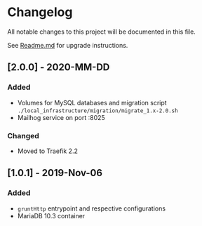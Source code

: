 # Changelog

All notable changes to this project will be documented in this file.

See [Readme.md](https://github.com/DefaultValue/dockerizer_for_php/blob/master/Readme.md#upgrade-infrastructure) for upgrade instructions.

## [2.0.0] - 2020-MM-DD

### Added

- Volumes for MySQL databases and migration script `./local_infrastructure/migration/migrate_1.x-2.0.sh`
- Mailhog service on port :8025

### Changed

- Moved to Traefik 2.2


## [1.0.1] - 2019-Nov-06

### Added

- `gruntHttp` entrypoint and respective configurations
- MariaDB 10.3 container